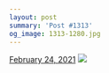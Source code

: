```yaml
---
layout: post
summary: 'Post #1313'
og_image: 1313-1280.jpg
---
```


<p>
  <time>
    <a href="/1313">February 24, 2021</a>
  </time>
  <a href="/1313">
    <img src="{{ site.assets_url }}/1313-640.jpg" srcset="{{ site.assets_url }}/1313-320.jpg 320w, {{ site.assets_url }}/1313-640.jpg 640w, {{ site.assets_url }}/1313-960.jpg 960w, {{ site.assets_url }}/1313-1280.jpg 1280w" sizes="(min-width: 700px) 50vw, calc(100vw - 2rem)" />
  </a>
</p>
